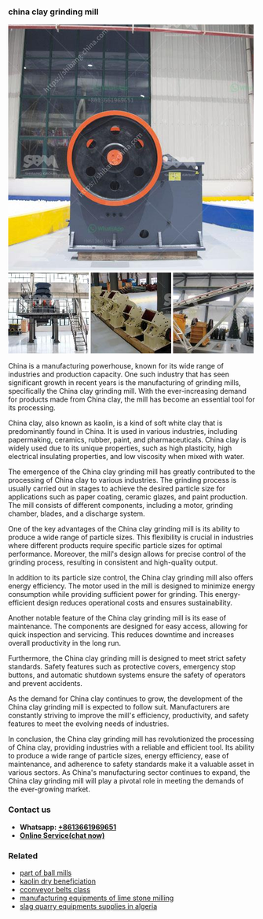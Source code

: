 <h3>china clay grinding mill</h3><img src='1702952993.jpg' alt=''><p>China is a manufacturing powerhouse, known for its wide range of industries and production capacity. One such industry that has seen significant growth in recent years is the manufacturing of grinding mills, specifically the China clay grinding mill. With the ever-increasing demand for products made from China clay, the mill has become an essential tool for its processing.</p><p>China clay, also known as kaolin, is a kind of soft white clay that is predominantly found in China. It is used in various industries, including papermaking, ceramics, rubber, paint, and pharmaceuticals. China clay is widely used due to its unique properties, such as high plasticity, high electrical insulating properties, and low viscosity when mixed with water.</p><p>The emergence of the China clay grinding mill has greatly contributed to the processing of China clay to various industries. The grinding process is usually carried out in stages to achieve the desired particle size for applications such as paper coating, ceramic glazes, and paint production. The mill consists of different components, including a motor, grinding chamber, blades, and a discharge system.</p><p>One of the key advantages of the China clay grinding mill is its ability to produce a wide range of particle sizes. This flexibility is crucial in industries where different products require specific particle sizes for optimal performance. Moreover, the mill's design allows for precise control of the grinding process, resulting in consistent and high-quality output.</p><p>In addition to its particle size control, the China clay grinding mill also offers energy efficiency. The motor used in the mill is designed to minimize energy consumption while providing sufficient power for grinding. This energy-efficient design reduces operational costs and ensures sustainability.</p><p>Another notable feature of the China clay grinding mill is its ease of maintenance. The components are designed for easy access, allowing for quick inspection and servicing. This reduces downtime and increases overall productivity in the long run.</p><p>Furthermore, the China clay grinding mill is designed to meet strict safety standards. Safety features such as protective covers, emergency stop buttons, and automatic shutdown systems ensure the safety of operators and prevent accidents.</p><p>As the demand for China clay continues to grow, the development of the China clay grinding mill is expected to follow suit. Manufacturers are constantly striving to improve the mill's efficiency, productivity, and safety features to meet the evolving needs of industries.</p><p>In conclusion, the China clay grinding mill has revolutionized the processing of China clay, providing industries with a reliable and efficient tool. Its ability to produce a wide range of particle sizes, energy efficiency, ease of maintenance, and adherence to safety standards make it a valuable asset in various sectors. As China's manufacturing sector continues to expand, the China clay grinding mill will play a pivotal role in meeting the demands of the ever-growing market.</p><h3>Contact us</h3><ul><li><strong>Whatsapp:&nbsp;<a href="https://wa.me/8613661969651">+8613661969651</a></strong></li><li><a href="https://swt.shibang-china.com/?git&amp;zhl&amp;china clay grinding mill"><strong>Online Service(chat now)</strong></a></li></ul><h3>Related</h3><ul><li><a href='part of ball mills.md'>part of ball mills</a></li><li><a href='kaolin dry beneficiation.md'>kaolin dry beneficiation</a></li><li><a href='cconveyor belts class.md'>cconveyor belts class</a></li><li><a href='manufacturing equipments of lime stone milling.md'>manufacturing equipments of lime stone milling</a></li><li><a href='slag quarry equipments supplies in algeria.md'>slag quarry equipments supplies in algeria</a></li></ul>